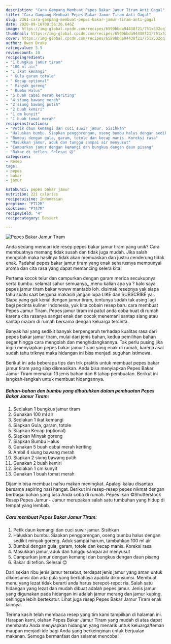```yaml
---
description: "Cara Gampang Membuat Pepes Bakar Jamur Tiram Anti Gagal"
title: "Cara Gampang Membuat Pepes Bakar Jamur Tiram Anti Gagal"
slug: 2361-cara-gampang-membuat-pepes-bakar-jamur-tiram-anti-gagal
date: 2020-09-16T00:56:26.646Z
image: https://img-global.cpcdn.com/recipes/6599bbda94438f21/751x532cq70/pepes-bakar-jamur-tiram-foto-resep-utama.jpg
thumbnail: https://img-global.cpcdn.com/recipes/6599bbda94438f21/751x532cq70/pepes-bakar-jamur-tiram-foto-resep-utama.jpg
cover: https://img-global.cpcdn.com/recipes/6599bbda94438f21/751x532cq70/pepes-bakar-jamur-tiram-foto-resep-utama.jpg
author: Owen Drake
ratingvalue: 3.9
reviewcount: 10
recipeingredient:
- "1 bungkus jamur tiram"
- "100 ml air"
- "1 ikat kemangi"
- " Gula garam totole"
- " Kecap optional"
- " Minyak goreng"
- " Bumbu Halus"
- "5 buah cabai merah keriting"
- "4 siung bawang merah"
- "2 siung bawang putih"
- "2 buah kemiri"
- "1 cm kunyit"
- "1 buah tomat merah"
recipeinstructions:
- "Petik daun kemangi dan cuci suwir jamur. Sisihkan"
- "Haluskan bumbu. Siapkan penggorengan, oseng bumbu halus dengan sedikit minyak goreng. Aduk sampai harum, tambahkan 100 ml air"
- "Bumbui dengan gula, garam, totole dan kecap manis. Koreksi rasa"
- "Masukkan jamur, aduk dan tunggu sampai air menyusut"
- "Campurkan jamur dengan kemangi dan bungkus dengan daun pisang"
- "Bakar di teflon. Selesai 😊"
categories:
- Resep
tags:
- pepes
- bakar
- jamur

katakunci: pepes bakar jamur 
nutrition: 221 calories
recipecuisine: Indonesian
preptime: "PT12M"
cooktime: "PT47M"
recipeyield: "4"
recipecategory: Dessert

---
```



![Pepes Bakar Jamur Tiram](https://img-global.cpcdn.com/recipes/6599bbda94438f21/751x532cq70/pepes-bakar-jamur-tiram-foto-resep-utama.jpg)

Anda sedang mencari ide resep pepes bakar jamur tiram yang unik? Cara membuatnya memang tidak susah dan tidak juga mudah. Jika salah mengolah maka hasilnya tidak akan memuaskan dan justru cenderung tidak enak. Padahal pepes bakar jamur tiram yang enak seharusnya mempunyai aroma dan cita rasa yang dapat memancing selera kita.

Pertama kocok telur dan campurkan dengan garam merica secukupnya serta bumbu. selamat sahur semuanya,,,menu kalian apa ya ? kalo saya pepes jamur tiram bakar woww mantabb loh. disimak resepnya yak siapa tahu suatu saat berguna.makasih jangan lupa LIKE dan SUBSCRIBE ya . Siapa yang gak kenal dengan jamur tiram, tentunya sudah tak asing lagi bagi pecinta kuliner Indonesia, yuk kita cobain resep baru cara membuat Pepes Jamur Tiram. Pepes jamur tiram ini patut anda coba buat di rumah karena cita rasanya sangat enak dan cocok menemani santap siang atau santap malam di rumah bersama dengan keluarga tercinta.

Banyak hal yang sedikit banyak berpengaruh terhadap kualitas rasa dari pepes bakar jamur tiram, mulai dari jenis bahan, kedua pemilihan bahan segar hingga cara mengolah dan menghidangkannya. Tak perlu pusing jika ingin menyiapkan pepes bakar jamur tiram yang enak di rumah, karena asal sudah tahu triknya maka hidangan ini bisa menjadi suguhan istimewa.


Berikut ini ada beberapa tips dan trik praktis untuk membuat pepes bakar jamur tiram yang siap dikreasikan. Anda bisa menyiapkan Pepes Bakar Jamur Tiram memakai 13 jenis bahan dan 6 tahap pembuatan. Berikut ini langkah-langkah untuk membuat hidangannya.

<!--inarticleads1-->

##### Bahan-bahan dan bumbu yang dibutuhkan dalam pembuatan Pepes Bakar Jamur Tiram:

1. Sediakan 1 bungkus jamur tiram
1. Gunakan 100 ml air
1. Sediakan 1 ikat kemangi
1. Siapkan  Gula, garam, totole
1. Siapkan  Kecap (optional)
1. Siapkan  Minyak goreng
1. Siapkan  Bumbu Halus
1. Gunakan 5 buah cabai merah keriting
1. Ambil 4 siung bawang merah
1. Siapkan 2 siung bawang putih
1. Gunakan 2 buah kemiri
1. Sediakan 1 cm kunyit
1. Gunakan 1 buah tomat merah


Dijamin bisa membuat nafsu makan meningkat. Apalagi kalau disantap bersama sepiring nasi hangat. Berikut ini resep-resep pepes nikmat dengan berbagai bahan yang bisa Anda coba di rumah. Pepes Ikan ©Shutterstock Resep Pepes Jamur - Jamur merupakan salah satu tumbuhan yang hidup di tempat yang lembab. 

<!--inarticleads2-->

##### Cara membuat Pepes Bakar Jamur Tiram:

1. Petik daun kemangi dan cuci suwir jamur. Sisihkan
1. Haluskan bumbu. Siapkan penggorengan, oseng bumbu halus dengan sedikit minyak goreng. Aduk sampai harum, tambahkan 100 ml air
1. Bumbui dengan gula, garam, totole dan kecap manis. Koreksi rasa
1. Masukkan jamur, aduk dan tunggu sampai air menyusut
1. Campurkan jamur dengan kemangi dan bungkus dengan daun pisang
1. Bakar di teflon. Selesai 😊


Dari sekian ribu jenis jamur tersebut, terdapat jenis jamur yang aman untuk dikonsumsi dan ada pula yang berbahaya apabila dikonsumsi. Membuat menu yang lezat tidak berarti anda harus berepot-repot ria. Salah satu hidangan yang lezat dan mudah dibuat adalah pepes jamur. Jenis jamur yang digunakan pada hidangan ini adalah jamur merang dan jamur kuping, sehingga lebih bertekstur. Lihat juga resep Pepes Bakar Jamur Tiram enak lainnya. 

Terima kasih telah membaca resep yang tim kami tampilkan di halaman ini. Harapan kami, olahan Pepes Bakar Jamur Tiram yang mudah di atas dapat membantu Anda menyiapkan hidangan yang menarik untuk keluarga/teman maupun menjadi ide bagi Anda yang berkeinginan untuk berjualan makanan. Semoga bermanfaat dan selamat mencoba!
